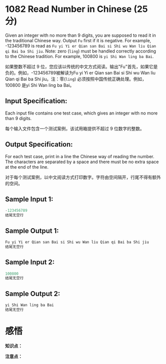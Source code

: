 # 1082 Read Number in Chinese (25 分)

Given an integer with no more than 9 digits, you are supposed to read it in the traditional Chinese way. Output `Fu` first if it is negative. For example, -123456789 is read as `Fu yi Yi er Qian san Bai si Shi wu Wan liu Qian qi Bai ba Shi jiu`. Note: zero (`ling`) must be handled correctly according to the Chinese tradition. For example, 100800 is `yi Shi Wan ling ba Bai`.

如果整数不超过 9 位，您应该以传统的中文方式阅读。输出"Fu"首先，如果它是负的。例如，-123456789被解读为Fu yi Yi er Qian san Bai si Shi wu Wan liu Qian qi Bai ba Shi jiu。注：零(`ling`) 必须按照中国传统正确处理。例如，100800 是yi Shi Wan ling ba Bai。

## Input Specification:

Each input file contains one test case, which gives an integer with no more than 9 digits.

每个输入文件包含一个测试案例，该试用箱提供不超过 9 位数字的整数。

## Output Specification:

For each test case, print in a line the Chinese way of reading the number. The characters are separated by a space and there must be no extra space at the end of the line.

对于每个测试案例，以中文阅读方式打印数字。字符由空间隔开，行尾不得有额外的空间。

## Sample Input 1:

```cpp
-123456789
结尾无空行
```

## Sample Output 1:

```cpp
Fu yi Yi er Qian san Bai si Shi wu Wan liu Qian qi Bai ba Shi jiu
结尾无空行
```

## Sample Input 2:

```cpp
100800
结尾无空行
```

## Sample Output 2:

```cpp
yi Shi Wan ling ba Bai
结尾无空行
```

# 感悟

**知识点：**



**注意点：**

